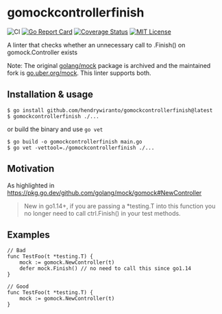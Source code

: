 # gomockcontrollerfinish

![CI](https://github.com/hendrywiranto/gomockcontrollerfinish/workflows/CI/badge.svg)
[![Go Report Card](https://goreportcard.com/badge/github.com/hendrywiranto/gomockcontrollerfinish)](https://goreportcard.com/report/github.com/hendrywiranto/gomockcontrollerfinish)
[![Coverage Status](https://coveralls.io/repos/github/hendrywiranto/gomockcontrollerfinish/badge.svg?branch=main)](https://coveralls.io/github/hendrywiranto/gomockcontrollerfinish?branch=main)
[![MIT License](http://img.shields.io/badge/license-MIT-blue.svg?style=flat)](LICENSE)

A linter that checks whether an unnecessary call to .Finish() on gomock.Controller exists

Note: The original [golang/mock](https://github.com/golang/mock) package is archived and the maintained fork is [go.uber.org/mock](https://github.com/uber/mock). This linter supports both.

## Installation & usage

```
$ go install github.com/hendrywiranto/gomockcontrollerfinish@latest
$ gomockcontrollerfinish ./...
```

or build the binary and use `go vet`
```
$ go build -o gomockcontrollerfinish main.go
$ go vet -vettool=./gomockcontrollerfinish ./...
```

## Motivation
As highlighted in https://pkg.go.dev/github.com/golang/mock/gomock#NewController

>New in go1.14+, if you are passing a *testing.T into this function you no longer need to call ctrl.Finish() in your test methods.  

## Examples
```
// Bad
func TestFoo(t *testing.T) {
	mock := gomock.NewController(t)
	defer mock.Finish() // no need to call this since go1.14
}

// Good
func TestFoo(t *testing.T) {
	mock := gomock.NewController(t)	
}
```
